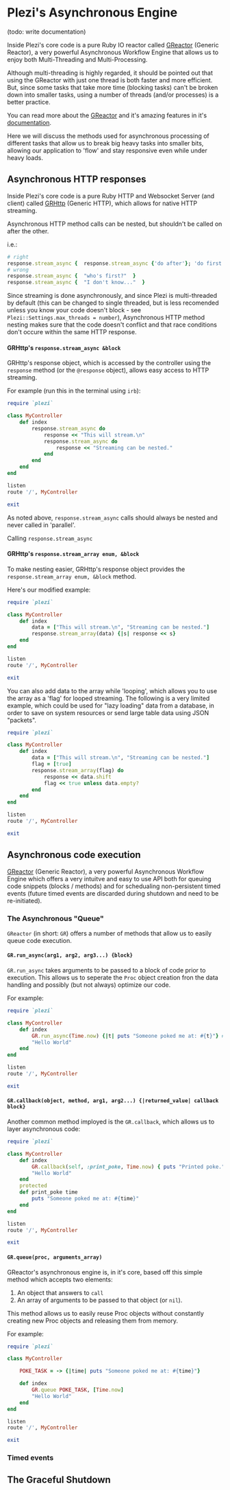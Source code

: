 # Plezi's Asynchronous Engine

(todo: write documentation)

Inside Plezi's core code is a pure Ruby IO reactor called [GReactor](https://github.com/boazsegev/GReactor) (Generic Reactor), a very powerful Asynchronous Workflow Engine that allows us to enjoy both Multi-Threading and Multi-Processing.

Although multi-threading is highly regarded, it should be pointed out that using the GReactor with just one thread is both faster and more efficient. But, since some tasks that take more time (blocking tasks) can't be broken down into smaller tasks, using a number of threads (and/or processes) is a better practice.

You can read more about the [GReactor](https://github.com/boazsegev/GReactor) and it's amazing features in it's [documentation](http://www.rubydoc.info/github/boazsegev/GReactor/master).

Here we will discuss the methods used for asynchronous processing of different tasks that allow us to break big heavy tasks into smaller bits, allowing our application to 'flow' and stay responsive even while under heavy loads.

## Asynchronous HTTP responses

Inside Plezi's core code is a pure Ruby HTTP and Websocket Server (and client) called [GRHttp](https://github.com/boazsegev/GRHttp) (Generic HTTP), which allows for native HTTP streaming.

Asynchronous HTTP method calls can be nested, but shouldn't be called on after the other.

i.e.:

```ruby
# right
response.stream_async {  response.stream_async {'do after'}; 'do first'  }
# wrong
response.stream_async {  "who's first?"  }
response.stream_async {  "I don't know..."  }
```

Since streaming is done asynchronously, and since Plezi is multi-threaded by default (this can be changed to single threaded, but is less recomended unless you know your code doesn't block - see `Plezi::Settings.max_threads = number`), Asynchronous HTTP method nesting makes sure that the code doesn't conflict and that race conditions don't occure within the same HTTP response.


#### GRHttp's `response.stream_async &block`

GRHttp's response object, which is accessed by the controller using the `response` method (or the `@response` object), allows easy access to HTTP streaming.

For example (run this in the terminal using `irb`):

```ruby
require `plezi`

class MyController
    def index
        response.stream_async do
            response << "This will stream.\n"
            response.stream_async do
                response << "Streaming can be nested."
            end
        end
    end
end

listen
route '/', MyController

exit
```

As noted above, `response.stream_async` calls should always be nested and never called in 'parallel'.

Calling `response.stream_async`

#### GRHttp's `response.stream_array enum, &block`

To make nesting easier, GRHttp's response object provides the `response.stream_array enum, &block` method.

Here's our modified example:

```ruby
require `plezi`

class MyController
    def index
        data = ["This will stream.\n", "Streaming can be nested."]
        response.stream_array(data) {|s| response << s}
    end
end

listen
route '/', MyController

exit
```

You can also add data to the array while 'looping', which allows you to use the array as a 'flag' for looped streaming. The following is a very limited example, which could be used for "lazy loading" data from a database, in order to save on system resources or send large table data using JSON "packets".

```ruby
require `plezi`

class MyController
    def index
        data = ["This will stream.\n", "Streaming can be nested."]
        flag = [true]
        response.stream_array(flag) do
            response << data.shift
            flag << true unless data.empty?
        end
    end
end

listen
route '/', MyController

exit
```

## Asynchronous code execution

[GReactor](https://github.com/boazsegev/GReactor) (Generic Reactor), a very powerful Asynchronous Workflow Engine which offers a very intuitve and easy to use API both for queuing code snippets (blocks / methods) and for schedualing non-persistent timed events (future timed events are discarded during shutdown and need to be re-initiated).

### The Asynchronous "Queue"

`GReactor` (in short: `GR`) offers a number of methods that allow us to easily queue code execution.


#### `GR.run_async(arg1, arg2, arg3...) {block}`

`GR.run_async` takes arguments to be passed to a block of code prior to execution. This allows us to seperate the `Proc` object creation fron the data handling and possibly (but not always) optimize our code.

For example:

```ruby
require `plezi`

class MyController
    def index
        GR.run_async(Time.now) {|t| puts "Someone poked me at: #{t}"} # maybe send an email?
        "Hello World"
    end
end

listen
route '/', MyController

exit
```

#### `GR.callback(object, method, arg1, arg2...) {|returned_value| callback block}`

Another common method imployed is the `GR.callback`, which allows us to layer asynchronous code:

```ruby
require `plezi`

class MyController
    def index
        GR.callback(self, :print_poke, Time.now) { puts "Printed poke."}
        "Hello World"
    end
    protected
    def print_poke time
        puts "Someone poked me at: #{time}"
    end
end

listen
route '/', MyController

exit
```

#### `GR.queue(proc, arguments_array)`

GReactor's asynchronous engine is, in it's core, based off this simple method which accepts two elements:

1. An object that answers to `call`
2. An array of arguments to be passed to that object (or `nil`).

This method allows us to easily reuse Proc objects without constantly creating new Proc objects and releasing them from memory.

For example:

```ruby
require `plezi`

class MyController

    POKE_TASK = -> {|time| puts "Someone poked me at: #{time}"}

    def index
        GR.queue POKE_TASK, [Time.now]
        "Hello World"
    end
end

listen
route '/', MyController

exit
```


### Timed events

## The Graceful Shutdown

